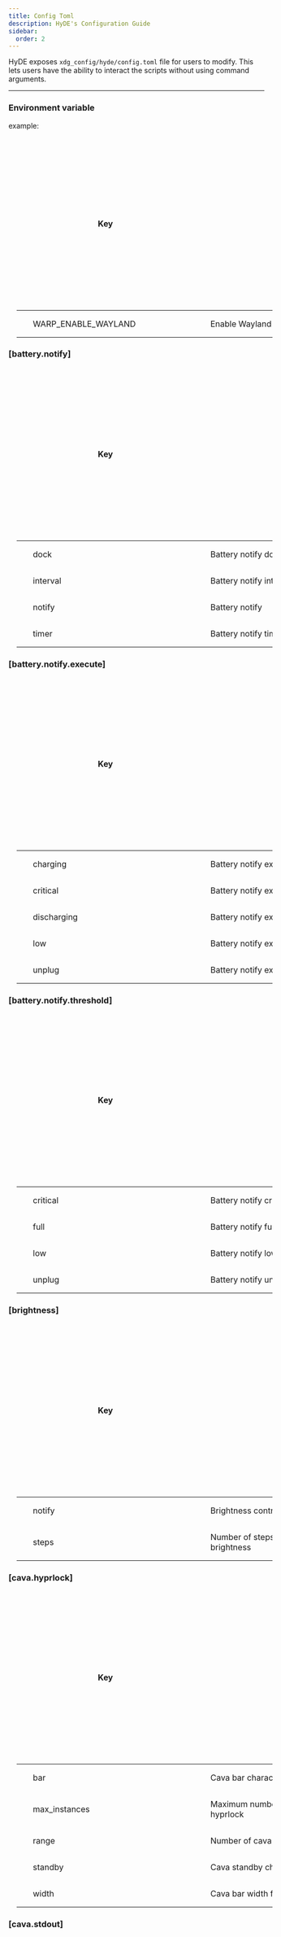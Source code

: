 ```yaml
---
title: Config Toml
description: HyDE's Configuration Guide
sidebar:
  order: 2
---
```


<style>

  .sl-markdown-content :is(th:first-child, td:first-child){
    padding-inline-start: 0.5rem;
  }

  .sl-markdown-content :is(th:last-child, td:last-child){
    padding-inline-end: 0.5rem;
  }

  table {
    width: 100%;
    margin: 0em 1em;
  }
  th, td {
    border: 0.1em solid var(--sl-color-gray-5);
    padding: 1em 2em;
    text-align: left;
  }
  th {
    background-color: var(--sl-color-accent);
    color: var(--sl-color-accent-high-contrast);
    text-align: center;
    margin: 10em;
    padding: 10em;
  }
  :root[data-theme="light"] th {
    color: var(--sl-color-white);
  }
</style>

HyDE exposes `xdg_config/hyde/config.toml` file for users to modify. This lets users have the ability to interact the scripts without using command arguments.

---

### Environment variable

example:

| Key                 | Description            | Default |
| ------------------- | ---------------------- | ------- |
| WARP_ENABLE_WAYLAND | Enable Wayland support |         |

### [battery.notify]

| Key      | Description             | Default |
| -------- | ----------------------- | ------- |
| dock     | Battery notify dock     | true    |
| interval | Battery notify interval | 5       |
| notify   | Battery notify          | 1140    |
| timer    | Battery notify timer    | 120     |

### [battery.notify.execute]

| Key         | Description                        | Default             |
| ----------- | ---------------------------------- | ------------------- |
| charging    | Battery notify execute charging    | ""                  |
| critical    | Battery notify execute critical    | "systemctl suspend" |
| discharging | Battery notify execute discharging | ""                  |
| low         | Battery notify execute low         | ""                  |
| unplug      | Battery notify execute unplug      | ""                  |

### [battery.notify.threshold]

| Key      | Description                       | Default |
| -------- | --------------------------------- | ------- |
| critical | Battery notify critical threshold | 10      |
| full     | Battery notify full threshold     | 90      |
| low      | Battery notify low threshold      | 20      |
| unplug   | Battery notify unplug threshold   | 80      |

### [brightness]

| Key    | Description                                     | Default |
| ------ | ----------------------------------------------- | ------- |
| notify | Brightness control notify                       | true    |
| steps  | Number of steps to increase/decrease brightness | 5       |

### [cava.hyprlock]

| Key           | Description                                   | Default    |
| ------------- | --------------------------------------------- | ---------- |
| bar           | Cava bar characters for hyprlock              | "▁▂▃▄▅▆▇█" |
| max_instances | Maximum number of cava instances for hyprlock | 1          |
| range         | Number of cava bars for hyprlock              | 7          |
| standby       | Cava standby character for hyprlock           | "🎶"       |
| width         | Cava bar width for hyprlock                   | 20         |

### [cava.stdout]

| Key           | Description                      | Default    |
| ------------- | -------------------------------- | ---------- |
| bar           | Cava bar characters              | "▁▂▃▄▅▆▇█" |
| max_instances | Maximum number of cava instances | 1          |
| range         | Number of cava bars              | 7          |
| standby       | Cava standby character           | "🎶"       |
| width         | Cava bar width                   | 20         |

### [cava.waybar]

| Key           | Description                                 | Default    |
| ------------- | ------------------------------------------- | ---------- |
| bar           | Cava bar characters for waybar              | "▁▂▃▄▅▆▇█" |
| max_instances | Maximum number of cava instances for waybar | 1          |
| range         | Number of cava bars                         | 7          |
| standby       | Cava standby character                      | "🎶"       |
| width         | Cava bar width                              | 20         |

### [hypr.config]

| Key      | Description                                            | Default               |
| -------- | ------------------------------------------------------ | --------------------- |
| sanitize | List of regex to sanitize in the THEME_NAME/hypr.theme | ['.*rgba\(.*,*,*,*,'] |

### [notification]

| Key       | Description                 | Default              |
| --------- | --------------------------- | -------------------- |
| font      | Font for notifications      | "mononoki Nerd Font" |
| font_size | Font size for notifications | 8                    |

### [rofi]

| Key   | Description          | Default |
| ----- | -------------------- | ------- |
| scale | Rofi default scaling | 10      |

### [rofi.animation]

| Key   | Description                         | Default |
| ----- | ----------------------------------- | ------- |
| scale | 'animation.sh select' configuration | 8       |

### [rofi.cliphist]

| Key   | Description               | Default |
| ----- | ------------------------- | ------- |
| scale | cliphist.sh configuration | 8       |

### [rofi.emoji]

| Key   | Description                         | Default |
| ----- | ----------------------------------- | ------- |
| scale | emoji-picker.sh configuration scale | 8       |
| style | emoji-picker.sh configuration style | 2       |

### [rofi.glyph]

| Key   | Description                   | Default |
| ----- | ----------------------------- | ------- |
| scale | glyph-picker.sh configuration | 8       |

### [rofi.hyprlock]

| Key   | Description                        | Default |
| ----- | ---------------------------------- | ------- |
| scale | 'hyprlock.sh select' configuration | 10      |

### [rofi.keybind.hint]

| Key       | Description            | Default |
| --------- | ---------------------- | ------- |
| delimiter | Keybind hint delimiter | "\t"    |
| height    | Keybind hint height    | "40em"  |
| line      | Keybind hint line      | 16      |
| width     | Keybind hint width     | "40em"  |

### [rofi.launcher]

| Key   | Description                 | Default |
| ----- | --------------------------- | ------- |
| scale | rofilaunch.sh configuration | 5       |

### [rofi.theme]

| Key   | Description                  | Default |
| ----- | ---------------------------- | ------- |
| scale | themeselect.sh configuration | 6       |

### [rofi.wallpaper]

| Key   | Description                    | Default |
| ----- | ------------------------------ | ------- |
| scale | swwwallselect.sh configuration | 8       |

### [screenshot]

| Key                     | Description                      | Default |
| ----------------------- | -------------------------------- | ------- |
| annotation_post_command | Post command for annotation tool | [""]    |
| annotation_pre_command  | Pre command for annotation tool  | []      |
| annotation_tool         | Annotation tool                  | "satty" |

### [sysmonitor]

| Key      | Description                                   | Default |
| -------- | --------------------------------------------- | ------- |
| commands | Fallback command options for system monitor   | [""]    |
| execute  | Default command to execute for system monitor | ""      |

### [volume]

| Key         | Description                                 | Default |
| ----------- | ------------------------------------------- | ------- |
| boost       | Enable volume boost                         | false   |
| boost_limit | Volume boost limit                          | 120     |
| notify      | Volume control notify                       | true    |
| steps       | Number of steps to increase/decrease volume | 5       |

### [wallbash]

| Key           | Description                            | Default |
| ------------- | -------------------------------------- | ------- |
| skip_template | Skips the template when using wallbash | [""]    |

### [wallpaper]

| Key          | Description                            | Default                       |
| ------------ | -------------------------------------- | ----------------------------- |
| backend      | Wallpaper backend                      | "swww"                        |
| custom_paths | List of paths to search for wallpapers | ["$HOME/Pictures/Wallpapers"] |

### [wallpaper.swww]

| Key                | Description                            | Default |
| ------------------ | -------------------------------------- | ------- |
| duration           | Transition duration                    | 1       |
| framerate          | Transition framerate                   | 60      |
| transition_default | Transition type for default wallpaper  | "grow"  |
| transition_next    | Transition type for next wallpaper     | "grow"  |
| transition_prev    | Transition type for previous wallpaper | "outer" |

### [waybar]

| Key   | Description          | Default                   |
| ----- | -------------------- | ------------------------- |
| font  | Waybar font          | "JetBrainsMono Nerd Font" |
| scale | Waybar total scaling | 30                        |

### [weather]

| Key              | Description                                    | Default |
| ---------------- | ---------------------------------------------- | ------- |
| forecast_days    | Number of days to show forecast                | 3       |
| location         | Location/coordinates string for weather output | ''      |
| show_icon        | Show weather icon in waybar                    | true    |
| show_location    | Show location in waybar                        | true    |
| show_today       | Detailed description of today in tooltip       | true    |
| temperature_unit | Temperature unit                               | 'c'     |
| time_format      | Time format                                    | '24h'   |
| windspeed_unit   | Windspeed unit                                 | 'km/h'  |

### [wlogout]

| Key   | Description   | Default |
| ----- | ------------- | ------- |
| style | Wlogout style | 2       |
